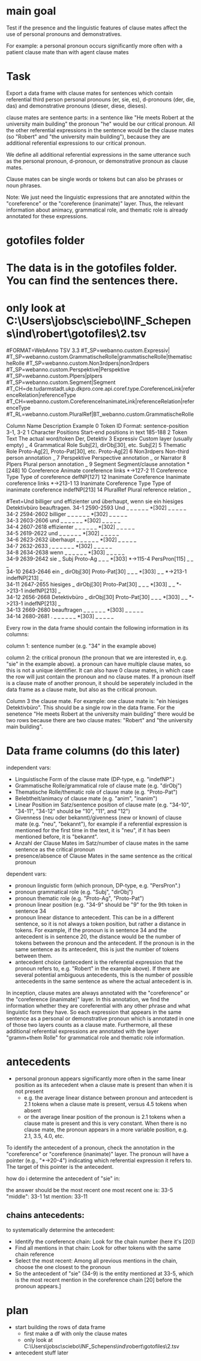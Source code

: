 # main goal

Test if the presence and the linguistic features of clause mates affect the use of personal pronouns and demonstratives. 

For example: a personal pronoun occurs significantly more often with a patient clause mate than with agent clause mates 


# Task

Export a data frame with clause mates for sentences which contain referential third person personal pronouns (er, sie, es), d-pronouns (der, die, das) and demonstrative pronouns (dieser, diese, dieses). 

clause mates are sentence parts: in a sentence like "He meets Robert at the university main building" the pronoun "he" would be our critical pronoun. All the other referential expressions in the sentence would be the clause mates (so "Robert" and "the university main building"), because they are additional referential expressions to our critical pronoun.

We define all additional referential expressions in the same utterance such as the personal pronoun, d-pronoun, or demonstrative pronoun as clause mates.

Clause mates can be single words or tokens but can also be phrases or noun phrases.

Note: We just need the linguistic expressions that are annotated within the "coreference" or the "coreference (inanimate)" layer. Thus, the relevant information about animacy, grammatical role, and thematic role is already annotated for these expressions.

# gotofiles folder
# The data is in the gotofiles folder. You can find the sentences there.
# only look at C:\Users\jobsc\sciebo\INF_Schepens\ind\robert\gotofiles\2.tsv

#FORMAT=WebAnno TSV 3.3
#T_SP=webanno.custom.Expressiv|
#T_SP=webanno.custom.GrammatischeRolle|grammatischeRolle|thematischeRolle
#T_SP=webanno.custom.Non3rdpers|non3rdpers
#T_SP=webanno.custom.Perspektive|Perspektive
#T_SP=webanno.custom.Plpers|plpers
#T_SP=webanno.custom.Segment|Segment
#T_CH=de.tudarmstadt.ukp.dkpro.core.api.coref.type.CoreferenceLink|referenceRelation|referenceType
#T_CH=webanno.custom.CoreferenceInanimateLink|referenceRelation|referenceType
#T_RL=webanno.custom.PluralRef|BT_webanno.custom.GrammatischeRolle

Column	Name	Description	Example
0	Token ID	Format: sentence-position	3-1, 3-2
1	Character Positions	Start-end positions in text	185-188
2	Token Text	The actual word/token	Der, Detektiv
3	Expressiv	Custom layer (usually empty)	_
4	Grammatical Role	Subj[2], dirObj[30], etc.	Subj[2]
5	Thematic Role	Proto-Ag[2], Proto-Pat[30], etc.	Proto-Ag[2]
6	Non3rdpers	Non-third person annotation	_
7	Perspektive	Perspective annotation	_ or Narrator
8	Plpers	Plural person annotation	_
9	Segment	Segment/clause annotation	*[248]
10	Coreference	Animate coreference links	*->127-2
11	Coreference Type	Type of coreference	defNP[127]
12	Inanimate Coreference	Inanimate coreference links	*->213-1
13	Inanimate Coreference Type	Type of inanimate coreference	indefNP[213]
14	PluralRef	Plural reference relation	_

#Text=Und billiger und effizienter und überhaupt, wenn sie ein hiesiges Detektivbüro beauftragen.
34-1	2590-2593	Und	_	_	_	_	_	_	*[302]	_	_	_	_	_	
34-2	2594-2602	billiger	_	_	_	_	_	_	*[302]	_	_	_	_	_	
34-3	2603-2606	und	_	_	_	_	_	_	*[302]	_	_	_	_	_	
34-4	2607-2618	effizienter	_	_	_	_	_	_	*[302]	_	_	_	_	_	
34-5	2619-2622	und	_	_	_	_	_	_	*[302]	_	_	_	_	_	
34-6	2623-2632	überhaupt	_	_	_	_	_	_	*[302]	_	_	_	_	_	
34-7	2632-2633	,	_	_	_	_	_	_	*[302]	_	_	_	_	_	
34-8	2634-2638	wenn	_	_	_	_	_	_	*[303]	_	_	_	_	_	
34-9	2639-2642	sie	_	Subj	Proto-Ag	_	_	_	*[303]	*->115-4	PersPron[115]	_	_	_	
34-10	2643-2646	ein	_	dirObj[30]	Proto-Pat[30]	_	_	_	*[303]	_	_	*->213-1	indefNP[213]	_	
34-11	2647-2655	hiesiges	_	dirObj[30]	Proto-Pat[30]	_	_	_	*[303]	_	_	*->213-1	indefNP[213]	_	
34-12	2656-2668	Detektivbüro	_	dirObj[30]	Proto-Pat[30]	_	_	_	*[303]	_	_	*->213-1	indefNP[213]	_	
34-13	2669-2680	beauftragen	_	_	_	_	_	_	*[303]	_	_	_	_	_	
34-14	2680-2681	.	_	_	_	_	_	_	*[303]	_	_	_	_	_	

Every row in the data frame should contain the following information in its columns:

column 1: sentence number (e.g. "34" in the example above)

column 2: the critical pronoun (the pronoun that we are interested in, e.g. "sie" in the example above). a pronoun can have multiple clause mates, so this is not a unique identifier. It can also have 0 clause mates, in which case the row will just contain the pronoun and no clause mates. If a pronoun itself is a clause mate of another pronoun, it should be seperately included in the data frame as a clause mate, but also as the critical pronoun.

Column 3 the clause mate. For example: one clause mate is: "ein hiesiges Detektivbüro". This should be a single row in the data frame. For the senetence "He meets Robert at the university main building" there would be two rows because there are two clause mates: "Robert" and "the university main building".




# Data frame columns (do this later)

independent vars:
- Linguistische Form of the clause mate (DP-type, e.g. "indefNP".)
- Grammatische Rolle/grammatical role of clause mate (e.g. "dirObj")
- Thematische Rolle/thematic role of clause mate (e.g. "Proto-Pat")
- Belebtheit/animacy of clause mate (e.g. "anim", "inanim")
- Linear Position im Satz/sentence position of clause mate (e.g. "34-10", "34-11", "34-12" should be "10", "11", and "12")
- Givenness (neu oder bekannt)/givenness (new or known) of clause mate (e.g. "neu", "bekannt"), for example if a referential expression is mentioned for the first time in the text, it is "neu", if it has been mentioned before, it is "bekannt". 
- Anzahl der Clause Mates im Satz/number of clause mates in the same sentence as the critical pronoun
- presence/absence of Clause Mates in the same sentence as the critical pronoun

dependent vars: 
- pronoun linguistic form (which pronoun, DP-type, e.g. "PersPron".)
- pronoun grammatical role (e.g. "Subj", "dirObj")
- pronoun thematic role (e.g. "Proto-Ag", "Proto-Pat")
- pronoun linear position (e.g. "34-9" should be "9" for the 9th token in sentence 34 
- pronoun linear distance to antecedent. This can be in a different sentence, so it is not always a token position, but rather a distance in tokens. For example, if the pronoun is in sentence 34 and the antecedent is in sentence 20, the distance would be the number of tokens between the pronoun and the antecedent. If the pronoun is in the same sentence as its antecedent, this is just the number of tokens between them.
- antecedent choice (antecedent is the referential expression that the pronoun refers to, e.g. "Robert" in the example above). If there are several potential ambiguous antecedents, this is the number of possible antecedents in the same sentence as where the actual antecedent is in. 

In inception, clause mates are always annotated with the "coreference" or the "coreference (inanimate)" layer. In this annotation, we find the information whether they are coreferential with any other phrase and what linguistic form they have. So each expression that appears in the same sentence as a personal or demonstrative pronoun which is annotated in one of those two layers counts as a clause mate. Furthermore, all these additional referential expressions are annotated with the layer "gramm+them Rolle" for grammatical role and thematic role information.




# antecedents

- personal pronoun appears significantly more often in the same linear position as its antecedent when a clause mate is present than when it is not present 
    - e.g. the average linear distance between pronoun and antecedent is 2.1 tokens when a clause mate is present, versus 4.5 tokens when absent
    - or the average linear position of the pronoun is 2.1 tokens when a clause mate is present and this is very constant. When there is no clause mate, the pronoun appears in a more variable position, e.g. 2.1, 3.5, 4.0, etc.

To identify the antecedent of a pronoun, check the annotation in the "coreference" or "coreference (inanimate)" layer. The pronoun will have a pointer (e.g., "*->20-4") indicating which referential expression it refers to. The target of this pointer is the antecedent.

how do i determine the antecedent of "sie" in: 

the answer should be the most recent one
most recent one is: 33-5
"middle": 33-1
1st mention: 33-11

## chains antecedents:

to systematically determine the antecedent:

- Identify the coreference chain: Look for the chain number (here it's [20])
- Find all mentions in that chain: Look for other tokens with the same chain reference
- Select the most recent: Among all previous mentions in the chain, choose the one closest to the pronoun
- So the antecedent of "sie" (34-9) is the entity mentioned at 33-5, which is the most recent mention in the coreference chain [20] before the pronoun appears.]


# plan
- start building the rows of data frame
    - first make a df with only the clause mates
    - only look at C:\Users\jobsc\sciebo\INF_Schepens\ind\robert\gotofiles\2.tsv
- antecedent stuff later